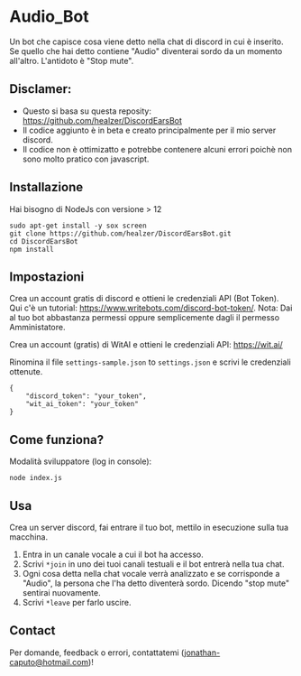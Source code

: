 # Audio_Bot
Un bot che capisce cosa viene detto nella chat di discord in cui è inserito. Se quello che hai detto contiene "Audio" diventerai sordo da un momento all'altro. L'antidoto è "Stop mute".

## Disclamer:
- Questo si basa su questa reposity: https://github.com/healzer/DiscordEarsBot
- Il codice aggiunto è in beta e creato principalmente per il mio server discord.
- Il codice non è ottimizatto e potrebbe contenere alcuni errori poichè non sono molto pratico con javascript.

## Installazione
Hai bisogno di NodeJs con versione > 12
```
sudo apt-get install -y sox screen
git clone https://github.com/healzer/DiscordEarsBot.git
cd DiscordEarsBot
npm install
```

## Impostazioni
Crea un account gratis di discord e ottieni le credenziali API (Bot Token). Qui c'è un tutorial: https://www.writebots.com/discord-bot-token/.
Nota: Dai al tuo bot abbastanza permessi oppure semplicemente dagli il permesso Amministatore.

Crea un account (gratis) di WitAI e ottieni le credenziali API: https://wit.ai/

Rinomina il file `settings-sample.json` to `settings.json` e scrivi le credenziali ottenute.
```
{
    "discord_token": "your_token",
    "wit_ai_token": "your_token"
}
```

## Come funziona?

Modalità sviluppatore (log in console):
```
node index.js
```

## Usa
Crea un server discord, fai entrare il tuo bot, mettilo in esecuzione sulla tua macchina.

1. Entra in un canale vocale a cui il bot ha accesso.
2. Scrivi `*join` in uno dei tuoi canali testuali e il bot entrerà nella tua chat.
3. Ogni cosa detta nella chat vocale verrà analizzato e se corrisponde a "Audio", la persona che l'ha detto diventerà sordo. Dicendo "stop mute" sentirai nuovamente.
4. Scrivi `*leave` per farlo uscire.

## Contact
Per domande, feedback o errori, contattatemi (jonathan-caputo@hotmail.com)!
